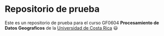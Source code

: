 # Repositorio de prueba

Este es un repositorio de prueba para el curso GF0604 **Procesamiento de Datos Geograficos** de la [Universidad de Costa Rica](https://www.ucr.ac.cr/)
:smiley:

